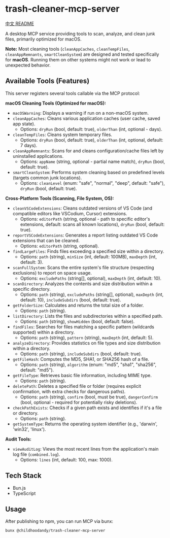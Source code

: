 # trash-cleaner-mcp-server

[中文 README](./README_zh.md)

A desktop MCP service providing tools to scan, analyze, and clean junk files, primarily optimized for macOS.

**Note:** Most cleaning tools (`cleanAppCaches`, `cleanTempFiles`, `cleanAppRemnants`, `smartCleanSystem`) are designed and tested specifically for **macOS**. Running them on other systems might not work or lead to unexpected behavior.

## Available Tools (Features)

This server registers several tools callable via the MCP protocol:

**macOS Cleaning Tools (Optimized for macOS):**
*   `macOSWarning`: Displays a warning if run on a non-macOS system.
*   `cleanAppCaches`: Cleans various application caches (user cache, saved app state).
    *   Options: `dryRun` (bool, default: true), `olderThan` (int, optional - days).
*   `cleanTempFiles`: Cleans system temporary files.
    *   Options: `dryRun` (bool, default: true), `olderThan` (int, optional, default: 7 days).
*   `cleanAppRemnants`: Scans for and cleans configuration/cache files left by uninstalled applications.
    *   Options: `appName` (string, optional - partial name match), `dryRun` (bool, default: true).
*   `smartCleanSystem`: Performs system cleaning based on predefined levels (targets common junk locations).
    *   Options: `cleanLevel` (enum: "safe", "normal", "deep", default: "safe"), `dryRun` (bool, default: true).

**Cross-Platform Tools (Scanning, File System, OS):**
*   `cleanVSCodeExtensions`: Cleans outdated versions of VS Code (and compatible editors like VSCodium, Cursor) extensions.
    *   Options: `editorPath` (string, optional - path to specific editor's extensions, default: scans all known locations), `dryRun` (bool, default: true).
*   `reportVSCodeExtensions`: Generates a report listing outdated VS Code extensions that can be cleaned.
    *   Options: `editorPath` (string, optional).
*   `findLargeFiles`: Finds files exceeding a specified size within a directory.
    *   Options: `path` (string), `minSize` (int, default: 100MB), `maxDepth` (int, default: 3).
*   `scanFullSystem`: Scans the entire system's file structure (respecting exclusions) to report on space usage.
    *   Options: `excludePaths` (string[], optional), `maxDepth` (int, default: 10).
*   `scanDirectory`: Analyzes the contents and size distribution within a specific directory.
    *   Options: `path` (string), `excludePaths` (string[], optional), `maxDepth` (int, default: 10), `includeSubdirs` (bool, default: true).
*   `getFolderSize`: Calculates and returns the total size of a folder.
    *   Options: `path` (string).
*   `listDirectory`: Lists the files and subdirectories within a specified path.
    *   Options: `path` (string), `showHidden` (bool, default: false).
*   `findFiles`: Searches for files matching a specific pattern (wildcards supported) within a directory.
    *   Options: `path` (string), `pattern` (string), `maxDepth` (int, default: 5).
*   `analyzeDirectory`: Provides statistics on file types and size distribution within a directory.
    *   Options: `path` (string), `includeSubdirs` (bool, default: true).
*   `getFileHash`: Computes the MD5, SHA1, or SHA256 hash of a file.
    *   Options: `path` (string), `algorithm` (enum: "md5", "sha1", "sha256", default: "md5").
*   `getFileType`: Retrieves basic file information, including MIME type.
    *   Options: `path` (string).
*   `deletePath`: Deletes a specified file or folder (requires explicit confirmation, with extra checks for dangerous paths).
    *   Options: `path` (string), `confirm` (bool, must be true), `dangerConfirm` (bool, optional - required for potentially risky deletions).
*   `checkPathExists`: Checks if a given path exists and identifies if it's a file or directory.
    *   Options: `path` (string).
*   `getSystemType`: Returns the operating system identifier (e.g., 'darwin', 'win32', 'linux').

**Audit Tools:**
*   `viewAuditLog`: Views the most recent lines from the application's main log file (`combined.log`).
    *   Options: `lines` (int, default: 100, max: 1000).

## Tech Stack
- Bun.js
- TypeScript

## Usage
After publishing to npm, you can run MCP via bunx:

```sh
bunx @childhoodandy/trash-cleaner-mcp-server
```
